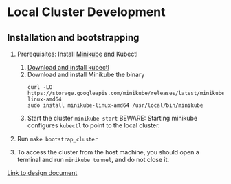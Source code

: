# Local Cluster Development

## Installation and bootstrapping

1. Prerequisites: Install [Minikube](https://minikube.sigs.k8s.io/docs/start/) and Kubectl

    1. [Download and install kubectl](https://kubernetes.io/docs/tasks/tools/install-kubectl-linux/)
    2. Download and install Minikube the binary
        ```
        curl -LO https://storage.googleapis.com/minikube/releases/latest/minikube-linux-amd64
        sudo install minikube-linux-amd64 /usr/local/bin/minikube
        ```
    3. Start the cluster
       ` minikube start `
       BEWARE: Starting minikube configures `kubectl` to point to the local cluster.

2. Run `make bootstrap_cluster`

3. To access the cluster from the host machine, you should open a terminal and run `minikube tunnel`, and do not close it.


[Link to design document](https://docs.google.com/document/d/1E47VkvhY0L77N5DmNpXWNVSmEmn4XE_PP-RnZ7xKpCM/edit)